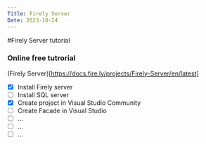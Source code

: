 ```yaml
---
Title: Firely Server
Date: 2023-10-24
---
```

#Firely Server tutorial

### Online free tutrorial

(Firely Server)[https://docs.fire.ly/projects/Firely-Server/en/latest]

- [X] Install Firely server
- [ ] Install SQL server
- [X] Create project in Visual Studio Community
- [ ] Create Facade in Visual Studio
- [ ] ...
- [ ] ...
- [ ] ...
